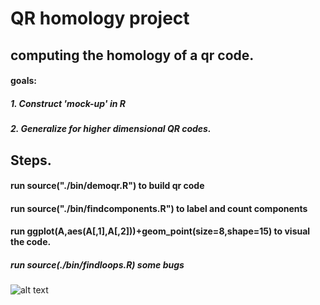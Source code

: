 # QR homology project
## computing the homology of a qr code.
#### goals:
##### 1. Construct 'mock-up' in R
##### 2. Generalize for higher dimensional QR codes.

## Steps.
#### run source("./bin/demoqr.R") to build qr code
#### run source("./bin/findcomponents.R") to label and count components
#### run ggplot(A,aes(A[,1],A[,2]))+geom_point(size=8,shape=15) to visual the code.
##### run source(./bin/findloops.R) some bugs


![alt text](https//github.com/georgercarder/qrhomology/qr-1.png)
